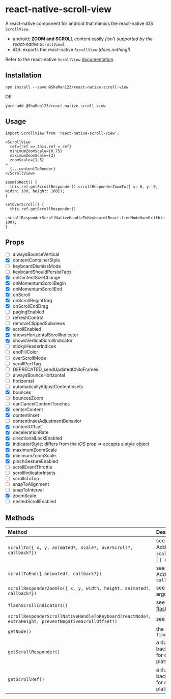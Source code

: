 # react-native-scroll-view
A react-native component for android that mimics the react-native iOS `ScrollView`.

- android: **ZOOM and SCROLL** content easily *(isn't supported by the react-native `ScrollView`)*.
- iOS: exports the react-native `ScrollView` *(does nothing!)*

Refer to the react-native `ScrollView` [documentation](https://facebook.github.io/react-native/docs/scrollview#props).

## Installation
```
npm install --save @ShaMan123/react-native-scroll-view
```
OR
```
yarn add @ShaMan123/react-native-scroll-view
```

## Usage

```
import ScrollView from 'react-native-scroll-view';

<ScrollView
  ref={ref => this.ref = ref}
  minimumZoomScale={0.75}
  maximumZoomScale={3}
  zoomScale={1.5}
>
  {...contentToRender}
</ScrollView>

zoomToRect() {
  this.ref.getScrollResponder().scrollResponderZoomTo({ x: 0, y: 0, width: 100, height: 100});
}

setOverScroll() {
  this.ref.getScrollResponder()
    .scrollResponderScrollNativeHandleToKeyboard(React.findNodeHandle(this.ref), 100);
}
```

## Props
- [ ] alwaysBounceVertical
- [x] contentContainerStyle
- [ ] keyboardDismissMode
- [ ] keyboardShouldPersistTaps
- [x] onContentSizeChange
- [x] onMomentumScrollBegin
- [x] onMomentumScrollEnd
- [x] onScroll
- [x] onScrollBeginDrag
- [x] onScrollEndDrag
- [ ] pagingEnabled
- [ ] refreshControl
- [ ] removeClippedSubviews
- [x] scrollEnabled
- [x] showsHorizontalScrollIndicator
- [x] showsVerticalScrollIndicator
- [ ] stickyHeaderIndices
- [ ] endFillColor
- [ ] overScrollMode
- [ ] scrollPerfTag
- [ ] DEPRECATED_sendUpdatedChildFrames
- [ ] alwaysBounceHorizontal
- [ ] horizontal
- [ ] automaticallyAdjustContentInsets
- [x] bounces
- [ ] bouncesZoom
- [ ] canCancelContentTouches
- [x] centerContent
- [x] contentInset
- [ ] contentInsetAdjustmentBehavior
- [x] contentOffset
- [x] decelerationRate
- [x] directionalLockEnabled
- [x] indicatorStyle: differs from the *iOS* prop => accepts a style object
- [x] maximumZoomScale
- [x] minimumZoomScale
- [x] pinchGestureEnabled
- [ ] scrollEventThrottle
- [ ] scrollIndicatorInsets
- [ ] scrollsToTop
- [ ] snapToAlignment
- [ ] snapToInterval
- [x] zoomScale
- [ ] nestedScrollEnabled

## Methods
| Method  | Description |
| :------------ |:---------------| 
| `scrollTo({ x, y, animated?, scale?, overScroll?, callback?})` | see `ScrollView`'s [scrollTo](https://facebook.github.io/react-native/docs/scrollview#scrollto). Added optional arguments: `scale`, `overScroll`: `true` \| `false` \| `{ x, y }`, `callback` |
| `scrollToEnd({ animated?, callback?})` | see `ScrollView`'s [scrollTo](https://facebook.github.io/react-native/docs/scrollview#scrolltoend). Added optional arguments: `callback` |
| `scrollResponderZoomTo({ x, y, width, height, animated?, callback?})` |  see [issue](https://github.com/facebook/react-native/issues/9830). Added optional arguments: `callback`|
| `flashScrollIndicators()` |  see `ScrollView`'s [flashScrollIndicators](https://facebook.github.io/react-native/docs/scrollview#flashscrollindicators) |
| `scrollResponderScrollNativeHandleToKeyboard(reactNode?, extraHeight, preventNegativeScrollOffset?)` |  see [issue](https://github.com/facebook/react-native/issues/3195)  |
| `getNode()` |  the same as `findNodeHandle(componentRef)`  |
| `getScrollResponder()` |  a dummy method pointing back to the component, used for chaining, enables cross platform compatibility  |
| `getScrollRef()` |  a dummy method pointing back to the component, used for chaining, enables cross platform compatibility  |
